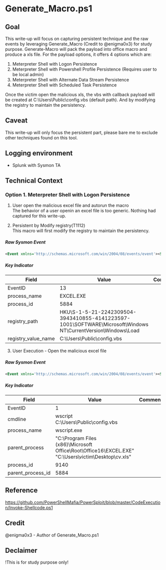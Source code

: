 # Generate_Macro.ps1 

## Goal 
This write-up will focus on capturing persistent technique and the raw events by leveraging Generate_Macro (Credit to @enigma0x3) for study purpose. Generate-Macro will pack the payload into office macro and produce a xls file. For the payload options, it offers 4 options which are:

1. Meterpreter Shell with Logon Persistence
2. Meterpreter Shell with Powershell Profile Persistence (Requires user to be local admin)
3. Meterpreter Shell with Alternate Data Stream Persistence
4. Meterpreter Shell with Scheduled Task Persistence

Once the victim open the malicious xls, the vbs with callback payload will be created at C:\Users\Public\config.vbs (default path). And by modifying the registry to maintain the persistency.

## Caveat
This write-up will only focus the persistent part, please bare me to exclude other techniques found on this tool. 

## Logging environment
* Splunk with Sysmon TA 

## Technical Context
### Option 1. Meterpreter Shell with Logon Persistence
1. User open the malicious excel file and autorun the macro  
The behavior of a user openin an excel file is too generic. Nothing had captured for this write-up.

2. Persistent by Modify registry(T1112)  
This macro will first modify the registry to maintain the persistency.  

##### Raw Sysmon Event
```xml
<Event xmlns='http://schemas.microsoft.com/win/2004/08/events/event'><System><Provider Name='Microsoft-Windows-Sysmon' Guid='{5770385f-c22a-43e0-bf4c-06f5698ffbd9}'/><EventID>13</EventID><Version>2</Version><Level>4</Level><Task>13</Task><Opcode>0</Opcode><Keywords>0x8000000000000000</Keywords><TimeCreated SystemTime='2020-11-23T15:40:52.8285083Z'/><EventRecordID>13517</EventRecordID><Correlation/><Execution ProcessID='2944' ThreadID='3680'/><Channel>Microsoft-Windows-Sysmon/Operational</Channel><Computer>DESKTOP-DS6SIME</Computer><Security UserID='S-1-5-18'/></System><EventData><Data Name='RuleName'>T1060</Data><Data Name='EventType'>SetValue</Data><Data Name='UtcTime'>2020-11-23 15:40:52.811</Data><Data Name='ProcessGuid'>{f2b94391-d804-5fbb-b30a-000000000500}</Data><Data Name='ProcessId'>5884</Data><Data Name='Image'>C:\Program Files (x86)\Microsoft Office\Root\Office16\EXCEL.EXE</Data><Data Name='TargetObject'>HKU\S-1-5-21-2242309504-3943410855-4141223597-1001\SOFTWARE\Microsoft\Windows NT\CurrentVersion\Windows\Load</Data><Data Name='Details'>C:\Users\Public\config.vbs</Data></EventData></Event>
```

##### Key Indicator

| Field               | Value                                                                                                        | Comments |
| ------------------- | ------------------------------------------------------------------------------------------------------------ | -------- |
| EventID             | 13                                                                                                           |          |
| process_name        | EXCEL.EXE                                                                                                    |          |
| process_id          | 5884                                                                                                         |          |
| registry_path       | HKU\S-1-5-21-2242309504-3943410855-4141223597-1001\SOFTWARE\Microsoft\Windows NT\CurrentVersion\Windows\Load |          |
| registry_value_name | C:\Users\Public\config.vbs                                                                                   |          |

3. User Execution - Open the malicious excel file
##### Raw Sysmon Event

```xml
<Event xmlns='http://schemas.microsoft.com/win/2004/08/events/event'><System><Provider Name='Microsoft-Windows-Sysmon' Guid='{5770385f-c22a-43e0-bf4c-06f5698ffbd9}'/><EventID>1</EventID><Version>5</Version><Level>4</Level><Task>1</Task><Opcode>0</Opcode><Keywords>0x8000000000000000</Keywords><TimeCreated SystemTime='2020-11-23T15:40:52.8463770Z'/><EventRecordID>13519</EventRecordID><Correlation/><Execution ProcessID='2944' ThreadID='3680'/><Channel>Microsoft-Windows-Sysmon/Operational</Channel><Computer>DESKTOP-DS6SIME</Computer><Security UserID='S-1-5-18'/></System><EventData><Data Name='RuleName'>-</Data><Data Name='UtcTime'>2020-11-23 15:40:52.830</Data><Data Name='ProcessGuid'>{f2b94391-d804-5fbb-b70a-000000000500}</Data><Data Name='ProcessId'>9140</Data><Data Name='Image'>C:\Windows\SysWOW64\wscript.exe</Data><Data Name='FileVersion'>5.812.10240.16384</Data><Data Name='Description'>Microsoft ® Windows Based Script Host</Data><Data Name='Product'>Microsoft ® Windows Script Host</Data><Data Name='Company'>Microsoft Corporation</Data><Data Name='OriginalFileName'>wscript.exe</Data><Data Name='CommandLine'>wscript C:\Users\Public\config.vbs</Data><Data Name='CurrentDirectory'>C:\Users\victim\Documents\</Data><Data Name='User'>DESKTOP-DS6SIME\victim</Data><Data Name='LogonGuid'>{f2b94391-ac21-5fbb-5e81-010000000000}</Data><Data Name='LogonId'>0x1815e</Data><Data Name='TerminalSessionId'>1</Data><Data Name='IntegrityLevel'>Medium</Data><Data Name='Hashes'>MD5=4D780D8F77047EE1C65F747D9F63A1FE,SHA256=391D47D21304F8F97254A6537AA65476609FC222AD0AD86E7008419D61735A9C,IMPHASH=3602F3C025378F418F804C5D183603FE</Data><Data Name='ParentProcessGuid'>{f2b94391-d804-5fbb-b30a-000000000500}</Data><Data Name='ParentProcessId'>5884</Data><Data Name='ParentImage'>C:\Program Files (x86)\Microsoft Office\root\Office16\EXCEL.EXE</Data><Data Name='ParentCommandLine'>"C:\Program Files (x86)\Microsoft Office\Root\Office16\EXCEL.EXE" "C:\Users\victim\Desktop\cv.xls"</Data></EventData></Event>
```

##### Key Indicator

| Field             | Value                                                                                              | Comments |
| ----------------- | -------------------------------------------------------------------------------------------------- | -------- |
| EventID           | 1                                                                                                  |          |
| cmdline           | wscript C:\Users\Public\config.vbs                                                                 |          |
| process_name      | wscript.exe                                                                                        |          |
| parent_process    | "C:\Program Files (x86)\Microsoft Office\Root\Office16\EXCEL.EXE" "C:\Users\victim\Desktop\cv.xls" |          |
| process_id        | 9140                                                                                               |          |
| parent_process_id | 5884                                                                                               |          |


## Reference
<https://github.com/PowerShellMafia/PowerSploit/blob/master/CodeExecution/Invoke-Shellcode.ps1>

## Credit
@enigma0x3 - Author of Generate_Macro.ps1

## Declaimer 
!This is for study purpose only!
